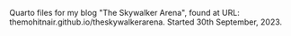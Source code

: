 Quarto files for my blog "The Skywalker Arena", found at URL: themohitnair.github.io/theskywalkerarena.
Started 30th September, 2023.
